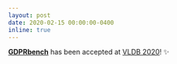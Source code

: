 ```yaml
---
layout: post
date: 2020-02-15 00:00:00-0400
inline: true
---
```

[**GDPRbench**](https://www.gdprbench.org) has been accepted at [VLDB 2020](https://vldb2020.org)! :sparkles: 
